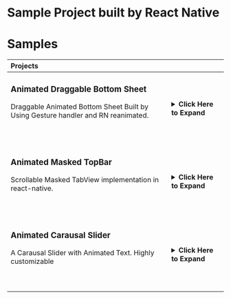 # Sample Project built by React Native

# Samples

| Projects                                                                                                                                      |                                                                                                                                                                                             |
| :-------------------------------------------------------------------------------------------------------------------------------------------- | ------------------------------------------------------------------------------------------------------------------------------------------------------------------------------------------- |
| <h3>Animated Draggable Bottom Sheet </h3> <p> Draggable Animated Bottom Sheet Built by Using Gesture handler and RN reanimated. </p> <br><br> | <details><summary><strong>Click Here to Expand</strong></summary><video control title="Animated Draggable Bottom Sheet" src="https://github.com/sujayalaspure/rn-examples/assets/31307865/bc9431fb-b1a9-4e2c-83eb-3bc663251804.mp4" width="320"> </details> |
| <h3>Animated Masked TopBar </h3> <p>Scrollable Masked TabView implementation in react-native.</p> <br><br>                                    | <details><summary><strong>Click Here to Expand</strong></summary><video control title="Animated Masked TopBar" src="https://github-production-user-asset-6210df.s3.amazonaws.com/31307865/284075042-14877ad6-a2d0-4224-a694-02ecc099de86.mp4" width="320" > </details>       |
| <h3>Animated Carausal Slider </h3> <p>A Carausal Slider with Animated Text. Highly customizable</p> <br><br>                                    | <details><summary><strong>Click Here to Expand</strong></summary><video control title="Animated Carausal Slider" src="https://github.com/sujayalaspure/rn-examples/assets/31307865/ba81e9a8-e18e-4852-8a69-55b8015e48ff.mp4" width="320" > </details>       |













